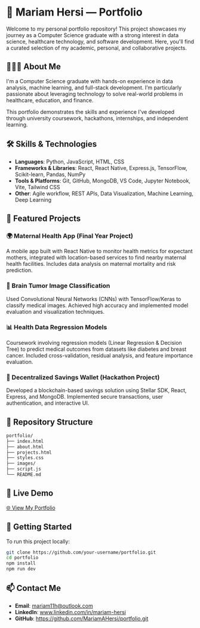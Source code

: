 # 💼 Mariam Hersi — Portfolio

Welcome to my personal portfolio repository! This project showcases my journey as a Computer Science graduate with a strong interest in data science, healthcare technology, and software development. Here, you'll find a curated selection of my academic, personal, and collaborative projects.

## 👩🏽‍🎓 About Me

I'm a Computer Science graduate with hands-on experience in data analysis, machine learning, and full-stack development. I’m particularly passionate about leveraging technology to solve real-world problems in healthcare, education, and finance.

This portfolio demonstrates the skills and experience I've developed through university coursework, hackathons, internships, and independent learning.

## 🛠️ Skills & Technologies

- **Languages**: Python, JavaScript, HTML, CSS
- **Frameworks & Libraries**: React, React Native, Express.js, TensorFlow, Scikit-learn, Pandas, NumPy
- **Tools & Platforms**: Git, GitHub, MongoDB, VS Code, Jupyter Notebook, Vite, Tailwind CSS
- **Other**: Agile workflow, REST APIs, Data Visualization, Machine Learning, Deep Learning

## 🌟 Featured Projects

### 🌍 Maternal Health App (Final Year Project)
A mobile app built with React Native to monitor health metrics for expectant mothers, integrated with location-based services to find nearby maternal health facilities. Includes data analysis on maternal mortality and risk prediction.

### 🧠 Brain Tumor Image Classification
Used Convolutional Neural Networks (CNNs) with TensorFlow/Keras to classify medical images. Achieved high accuracy and implemented model evaluation and visualization techniques.

### 📊 Health Data Regression Models
Coursework involving regression models (Linear Regression & Decision Tree) to predict medical outcomes from datasets like diabetes and breast cancer. Included cross-validation, residual analysis, and feature importance evaluation.

### 💸 Decentralized Savings Wallet (Hackathon Project)
Developed a blockchain-based savings solution using Stellar SDK, React, Express, and MongoDB. Implemented secure transactions, user authentication, and interactive UI.

## 📁 Repository Structure
```bash
portfolio/
├── index.html              
├── about.html              
├── projects.html                      
├── styles.css          
├── images/     
├── script.js                           
└── README.md              
```

## 🔗 Live Demo

[🌐 View My Portfolio](https://mariamahersi.github.io/portfolio/)

## 🚀 Getting Started

To run this project locally:

```bash
git clone https://github.com/your-username/portfolio.git
cd portfolio
npm install
npm run dev
```

## 📫 Contact Me

- **Email**: mariam11h@outlook.com
- **LinkedIn**: www.linkedin.com/in/mariam-hersi
- **GitHub**: https://github.com/MariamAHersi/portfolio.git
